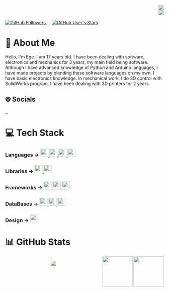 <div>
    <p align="right">
        <a href="https://git.io/typing-svg">
            <img src="https://readme-typing-svg.herokuapp.com?font=Consolas&color=%2300EF07&size=22&duration=4000&center=true&vCenter=true&width=190&height=20&lines=Visitor+Counter">
        </a>
        <br>
    <img src="https://profile-counter.glitch.me/{egekanuroglu}/count.svg" align="right"/>
    <br>
    </p>
</div>

<p>
<a href="#" align="left">
    <img alt="GitHub Followers" src="https://img.shields.io/github/followers/egekanuroglu?style=social"> 
</a>
&nbsp;&nbsp;&nbsp;
<a href="#" align="left">
    <img alt="GitHub User's Stars" src="https://img.shields.io/github/stars/egekanuroglu?style=social">
</a>
</p>

<h1 align="left">
    💫 About Me
</h1>
<p align="left">
    Hello, I'm Ege. I am 17 years old. I have been dealing with software, electronics and mechanics for 3 years, my main field being software. Although I have advanced knowledge of Python and Arduino languages, I have made projects by blending these software languages ​​on my own. I have basic electronics knowledge. In mechanical work, I do 3D control with SolidWorks program. I have been dealing with 3D printers for 2 years.
</p>

<h2 align="left">
    🌐 Socials
</h2>
<p>
    <a href="https://instagram.com/egekanuroglu">
        <img src="https://img.shields.io/badge/Instagram-%23E4405F.svg?logo=Instagram&logoColor=white" alt="">
    </a>
    <a href="https://linkedin.com/in/ege-kanuroglu">
        <img src="https://img.shields.io/badge/LinkedIn-%230077B5.svg?logo=linkedin&logoColor=white" alt="">
    </a>
    <a href="https://github.com/egekanuroglu">
        <img src="https://img.shields.io/badge/GitHub-%2312100E.svg?logo=Github&logoColor=white" alt="">
    </a>
</p>

<h1>
    💻 Tech Stack
</h1>
<h3>
    Languages ->
    <a href="https://python.org">
        <img src="https://img.shields.io/badge/python-3670A0?style=for-the-badge&logo=python&logoColor=ffdd54" alt="" height="25">
    </a>
    <a href="https://www.arduino.cc/">
        <img src="https://img.shields.io/badge/-Arduino-00979D?style=for-the-badge&logo=Arduino&logoColor=white" alt="" height="25">
    </a>
    <a href="https://html.com/">
        <img src="https://img.shields.io/badge/html5-%23E34F26.svg?style=for-the-badge&logo=html5&logoColor=white" alt="" height="25">
    </a>
    <a href="https://css-tricks.com/">
        <img src="https://img.shields.io/badge/css3-%231572B6.svg?style=for-the-badge&logo=css3&logoColor=white" alt="" height="25">
    </a>
</h3>

<h3>
    Libraries ->
    <a href="https://numpy.org/">
        <img src="https://img.shields.io/badge/numpy-%23013243.svg?style=for-the-badge&logo=numpy&logoColor=white" alt="" height="25">
    </a>
    <a href="https://pandas.pydata.org/">
        <img src="https://img.shields.io/badge/pandas-%23150458.svg?style=for-the-badge&logo=pandas&logoColor=white" alt="" height="25">
    </a>
</h3>

<h3>
    Frameworks ->
    <a href="https://getbootstrap.com/">
        <img src="https://img.shields.io/badge/bootstrap-%23563D7C.svg?style=for-the-badge&logo=bootstrap&logoColor=white" alt="" height="25">
    </a>
    <a href="https://www.djangoproject.com/">
        <img src="https://img.shields.io/badge/django-%23092E20.svg?style=for-the-badge&logo=django&logoColor=white" alt="" height="25">
    </a>
    <a href="https://contribute.qt-project.org/">
        <img src="https://img.shields.io/badge/Qt-%23217346.svg?style=for-the-badge&logo=Qt&logoColor=white" alt="" height="25">
    </a>
</h3>

<h3>
    DataBases ->
    <a href="https://www.sqlite.org/index.html">
        <img src="https://img.shields.io/badge/sqlite-%2307405e.svg?style=for-the-badge&logo=sqlite&logoColor=white" alt="" height="25">
    </a>
    <a href="https://www.mysql.com/">
        <img src="https://img.shields.io/badge/mysql-%2300f.svg?style=for-the-badge&logo=mysql&logoColor=white" alt="" height="25">
    </a>
    <a href="https://www.mongodb.com/">
        <img src="https://img.shields.io/badge/MongoDB-%234ea94b.svg?style=for-the-badge&logo=mongodb&logoColor=white" alt="" height="25">
    </a>
</h3>

<h3>
    Design ->
    <a href="https://www.canva.com/">
        <img src="https://img.shields.io/badge/Canva-%2300C4CC.svg?style=for-the-badge&logo=Canva&logoColor=white" alt="" height="25">
    </a>
</h3>

<h1>
    📊 GitHub Stats
</h1>
<div>
    <img src="https://github-readme-stats.vercel.app/api?username=egekanuroglu&theme=dark&hide_border=true&include_all_commits=true&count_private=false" alt="">
    <img src="https://cdn-icons-png.flaticon.com/512/5969/5969184.png" alt="" width="96" height="96" align="right">
</div>
<div>
    <img src="https://github-readme-stats.vercel.app/api/top-langs/?username=egekanuroglu&theme=dark&hide_border=true&include_all_commits=true&count_private=false&layout=compact" alt="">
    <img src="https://icons-for-free.com/iconfiles/png/512/vscode+icons+type+arduino-1324451237260376752.png" alt="" width="96" height="96" align="right">
</div>

<p align="center">
    <img src="https://capsule-render.vercel.app/api?type=waving&color=gradient&height=60&width=330&section=footer"/>
</p>
